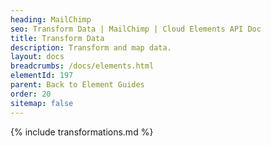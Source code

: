 ```yaml
---
heading: MailChimp
seo: Transform Data | MailChimp | Cloud Elements API Doc
title: Transform Data
description: Transform and map data.
layout: docs
breadcrumbs: /docs/elements.html
elementId: 197
parent: Back to Element Guides
order: 20
sitemap: false
---
```


{% include transformations.md %}
